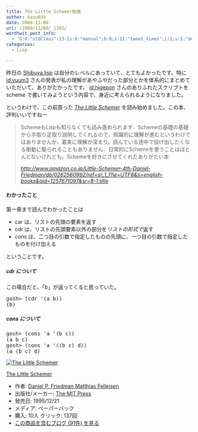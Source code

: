 ```yaml
---
title: The Little Schemer勉強
author: kazu634
date: 2009-11-08
url: /2009/11/08/_1385/
wordtwit_post_info:
  - 'O:8:"stdClass":13:{s:6:"manual";b:0;s:11:"tweet_times";i:1;s:5:"delay";i:0;s:7:"enabled";i:1;s:10:"separation";s:2:"60";s:7:"version";s:3:"3.7";s:14:"tweet_template";b:0;s:6:"status";i:2;s:6:"result";a:0:{}s:13:"tweet_counter";i:2;s:13:"tweet_log_ids";a:1:{i:0;i:4909;}s:9:"hash_tags";a:0:{}s:8:"accounts";a:1:{i:0;s:7:"kazu634";}}'
categories:
  - Lisp

---
```

<div class="section">
<p>
    昨日の <a href="http://shibuya.lisp-users.org/" onclick="__gaTracker('send', 'event', 'outbound-article', 'http://shibuya.lisp-users.org/', 'Shibuya.lisp');" target="_blank">Shibuya.lisp</a> は自分のレベルにあっていて、とてもよかったです。特に <a href="http://d.hatena.ne.jp/yuum3/" onclick="__gaTracker('send', 'event', 'outbound-article', 'http://d.hatena.ne.jp/yuum3/', 'id:yuum3');">id:yuum3</a> さんの発表が私の理解があやふやだった部分とかを体系的にまとめていただいて、ありがたかったです。 <a href="http://d.hatena.ne.jp/higepon/" onclick="__gaTracker('send', 'event', 'outbound-article', 'http://d.hatena.ne.jp/higepon/', 'id:higepon');">id:higepon</a> さんのありふれたスクリプトを scheme で書いてみようという内容で、身近に考えられるようになりました。
</p>
  
<p>
    というわけで、この前買った <i><a href="http://d.hatena.ne.jp/asin/0262560992" onclick="__gaTracker('send', 'event', 'outbound-article', 'http://d.hatena.ne.jp/asin/0262560992', 'The Little Schemer');">The Little Schemer</a></i> を読み始めました。この本、評判いいですねー
</p>
  
<blockquote title="http" cite="http://www.amazon.co.jp/Little-Schemer-4th-Daniel-Friedman/dp/0262560992/ref=sr_1_1?ie=UTF8&s=english-books&qid=1257671097&sr=8-1">
<p>
      SchemeもLispも知らなくても読み進められます．Schemeの基礎の基礎から手取り足取り説明してくれるので，飛躍的に理解が進むというわけではありませんが，着実に理解が深まり，読んでいる途中で投げ出したくなる衝動に駆られることもありません．日常的にSchemeを使うことはほとんどないけれども，Schemeを好きにさせてくれたありがたい本
</p>
    
<p>
<cite><a href="http://www.amazon.co.jp/Little-Schemer-4th-Daniel-Friedman/dp/0262560992/ref=sr_1_1?ie=UTF8&s=english-books&qid=1257671097&sr=8-1" onclick="__gaTracker('send', 'event', 'outbound-article', 'http://www.amazon.co.jp/Little-Schemer-4th-Daniel-Friedman/dp/0262560992/ref=sr_1_1?ie=UTF8&s=english-books&qid=1257671097&sr=8-1', 'http://www.amazon.co.jp/Little-Schemer-4th-Daniel-Friedman/dp/0262560992/ref=sr_1_1?ie=UTF8&#038;s=english-books&#038;qid=1257671097&#038;sr=8-1:title');" target="_blank">http://www.amazon.co.jp/Little-Schemer-4th-Daniel-Friedman/dp/0262560992/ref=sr_1_1?ie=UTF8&s=english-books&qid=1257671097&sr=8-1:title</a></cite>
</p>
</blockquote>
  
<h4>
    わかったこと
</h4>
  
<p>
    第一章まで読んでわかったことは
</p>
  
<ul>
<li>
      car は、リストの先頭の要素を返す
</li>
<li>
      cdr は、リストの先頭要素以外の部分を<i>リストの形式で</i>返す
</li>
<li>
      cons は、二つ目の引数で指定したものの先頭に、一つ目の引数で指定したものを付け加える
</li>
</ul>
  
<p>
    ということです。
</p>
  
<h5>
    cdr について
</h5>
  
<p>
    この場合だと、「b」が返ってくると思っていた。
</p>
  
<pre class="syntax-highlight">
gosh&#62; <span class="synSpecial">(</span><span class="synStatement">cdr</span> <span class="synSpecial">'(</span>a b<span class="synSpecial">))</span>
<span class="synSpecial">(</span>b<span class="synSpecial">)</span>
</pre>
  
<h5>
    cons について
</h5>
  
<pre class="syntax-highlight">
gosh&#62; <span class="synSpecial">(</span><span class="synStatement">cons</span> <span class="synSpecial">'</span><span class="synIdentifier">a</span> <span class="synSpecial">'(</span>b c<span class="synSpecial">))</span>
<span class="synSpecial">(</span>a b c<span class="synSpecial">)</span>
gosh&#62; <span class="synSpecial">(</span><span class="synStatement">cons</span> <span class="synSpecial">'</span><span class="synIdentifier">a</span> <span class="synSpecial">'((</span>b c<span class="synSpecial">)</span> d<span class="synSpecial">))</span>
<span class="synSpecial">(</span>a <span class="synSpecial">(</span>b c<span class="synSpecial">)</span> d<span class="synSpecial">)</span>
</pre>
  
<div class="hatena-asin-detail">
<a href="http://www.amazon.co.jp/dp/0262560992/?tag=hatena_st1-22&ascsubtag=d-7ibv" onclick="__gaTracker('send', 'event', 'outbound-article', 'http://www.amazon.co.jp/dp/0262560992/?tag=hatena_st1-22&ascsubtag=d-7ibv', '');"><img src="https://images-na.ssl-images-amazon.com/images/I/41vFTwjzvbL._SL160_.jpg" class="hatena-asin-detail-image" alt="The Little Schemer" title="The Little Schemer" /></a></p> 
    
<div class="hatena-asin-detail-info">
<p class="hatena-asin-detail-title">
<a href="http://www.amazon.co.jp/dp/0262560992/?tag=hatena_st1-22&ascsubtag=d-7ibv" onclick="__gaTracker('send', 'event', 'outbound-article', 'http://www.amazon.co.jp/dp/0262560992/?tag=hatena_st1-22&ascsubtag=d-7ibv', 'The Little Schemer');">The Little Schemer</a>
</p>
      
<ul>
<li>
<span class="hatena-asin-detail-label">作者:</span> <a href="http://d.hatena.ne.jp/keyword/Daniel%20P%2E%20Friedman" onclick="__gaTracker('send', 'event', 'outbound-article', 'http://d.hatena.ne.jp/keyword/Daniel%20P%2E%20Friedman', 'Daniel P. Friedman');" class="keyword">Daniel P. Friedman</a>,<a href="http://d.hatena.ne.jp/keyword/Matthias%20Felleisen" onclick="__gaTracker('send', 'event', 'outbound-article', 'http://d.hatena.ne.jp/keyword/Matthias%20Felleisen', 'Matthias Felleisen');" class="keyword">Matthias Felleisen</a>
</li>
<li>
<span class="hatena-asin-detail-label">出版社/メーカー:</span> <a href="http://d.hatena.ne.jp/keyword/The%20MIT%20Press" onclick="__gaTracker('send', 'event', 'outbound-article', 'http://d.hatena.ne.jp/keyword/The%20MIT%20Press', 'The MIT Press');" class="keyword">The MIT Press</a>
</li>
<li>
<span class="hatena-asin-detail-label">発売日:</span> 1995/12/21
</li>
<li>
<span class="hatena-asin-detail-label">メディア:</span> ペーパーバック
</li>
<li>
<span class="hatena-asin-detail-label">購入</span>: 10人 <span class="hatena-asin-detail-label">クリック</span>: 137回
</li>
<li>
<a href="http://d.hatena.ne.jp/asin/0262560992" onclick="__gaTracker('send', 'event', 'outbound-article', 'http://d.hatena.ne.jp/asin/0262560992', 'この商品を含むブログ (91件) を見る');" target="_blank">この商品を含むブログ (91件) を見る</a>
</li>
</ul>
</div>
    
<div class="hatena-asin-detail-foot">
</div>
</div>
</div>
